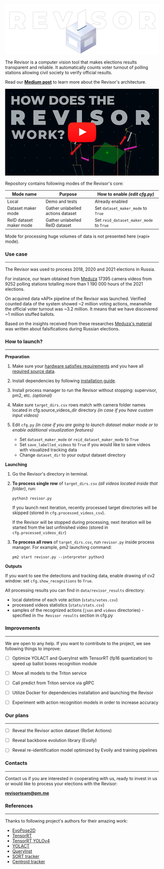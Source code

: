 
![The Revisor logo](docs/images/logo.png)

The Revisor is a computer vision tool that makes elections results transparent and reliable. 
It automatically counts voter turnout of polling stations allowing civil society 
to verify official results.

Read our **[Medium post]** to learn more about the Revisor's architecture.

[![How does the Revisor work?](docs/images/preview_youtube.png)](https://www.youtube.com/watch?v=4KiZuIlc5wk)

Repository contains following modes of the Revisor's core:

| Mode name               | Purpose                           | How to enable _(edit cfg.py)_           |
|-------------------------|-----------------------------------|-----------------------------------------|
| Local                   | Demo and tests                    | Already enabled                         |
| Dataset maker mode      | Gather unlabelled actions dataset | Set `dataset_maker_mode` to `True`      |
| ReID dataset maker mode | Gather unlabelled ReID dataset    | Set `reid_dataset_maker_mode` to `True` |

Mode for processing huge volumes of data is not presented here («api» mode).

### Use case

---
The Revisor was used to process 2018, 2020 and 2021 elections in Russia.

For instance, our team obtained from [Meduza] 17395 camera videos from 9252 polling stations 
totalling more than 1 190 000 hours of the 2021 elections.

On acquired data «API» pipeline of the Revisor was launched. 
Verified counted data of the system showed ~2 million voting actions, 
meanwhile the official voter turnout was ~3.2 million. It means that we have discovered 
~1 million stuffed ballots.

Based on the insights received from these researches [Meduza's material] was written 
about falsifications during Russian elections.


### How to launch?

---
**Preparation**

1. Make sure your [hardware satisfies requirements] and you have all [required source data]. 

2. Install dependencies by following [installation guide].

3. Install process manager to run the Revisor without stopping: supervisor, pm2, etc. _(optional)_

4. Make sure `target_dirs.csv` rows match with camera folder names located in cfg.source_videos_dir directory  _(in case if you have custom input videos)_

5. Edit `cfg.py` _(in case if you are going to launch dataset maker mode or to enable additional visualization features)_

    * Set `dataset_maker_mode` or `reid_dataset_maker_mode` to `True`
    * Set `save_labelled_videos` to `True` if you would like to save videos with visualized tracking data
    * Change `dataset_dir` to your output dataset directory


**Launching**
1. Go the Revisor's directory in terminal.
2. **To process single row** of `target_dirs.csv` _(all videos located inside that folder)_, run:
    
    `python3 revisor.py`
    
    If you launch next iteration, recently processed target directories will be skipped 
    (stored in `cfg.processed_videos_csv`).

    If the Revisor will be stopped during processing, next iteration 
    will be started from the last unfinished video (stored in `cfg.processed_videos_dir`)

3. **To process all rows** of `target_dirs.csv`, run `revisor.py` inside process manager. 
For example, pm2 launching command:

    `pm2 start revisor.py --interpreter python3`

**Outputs**

If you want to see the detections and tracking data, enable drawing of cv2 window:
set `cfg.show_recognitions` to `True`.

All processing results you can find in `data/revisor_results` directory:

* local datetime of each vote action (`stats/votes.csv`)
* processed videos statistics (`stats/stats.csv`)
* samples of the recognized actions (`json` and `videos` directories) - specified in `The Revisor results` section in cfg.py   


### Improvements 

---

We are open to any help. If you want to contribute to the project, we see following things to improve:

- [ ] Optimize YOLACT and QueryInst with TensorRT (fp16 quantization) to speed up ballot boxes recognition module
- [ ] Move all models to the Triton service
- [ ] Call predict from Triton service via gRPC
- [ ] Utilize Docker for dependencies installation and launching the Revisor
- [ ] Experiment with action recognition models in order to increase accuracy 


### Our plans 

---

- [ ] Reveal the Revisor action dataset (ReSet Actions)
- [ ] Reveal backbone evolution library (Evolly)
- [ ] Reveal re-identification model optimized by Evolly and training pipelines


### Contacts

---

Contact us if you are interested in cooperating with us, ready to invest 
in us or would like to process your elections with the Revisor: 

**revisorteam@pm.me**


### References 

---

Thanks to following project's authors for their amazing work:
* [EvoPose2D](https://github.com/wmcnally/evopose2d)
* [TensorRT](https://github.com/NVIDIA/TensorRT)
* [TensorRT YOLOv4](https://github.com/jkjung-avt/tensorrt_demos)
* [YOLACT](https://github.com/dbolya/yolact)
* [QueryInst](https://github.com/hustvl/QueryInst)
* [SORT tracker](https://github.com/abewley/sort)
* [Centroid tracker](https://pyimagesearch.com/2018/07/23/simple-object-tracking-with-opencv/)


[Medium post]: https://medium.com/@RevisorTeam/how-ai-exposed-millions-of-forged-votes-in-russian-elections-40f9bd3fa655
[Meduza]: https://meduza.io/en/
[Meduza's material]: https://meduza.io/en/feature/2022/08/12/17-1-million-stuffed-ballots
[hardware satisfies requirements]: docs/HARDWARE_REQUIREMENTS.MD
[required source data]: docs/DATA_REQUIREMENTS.MD
[installation guide]: docs/INSTALLATION.MD
